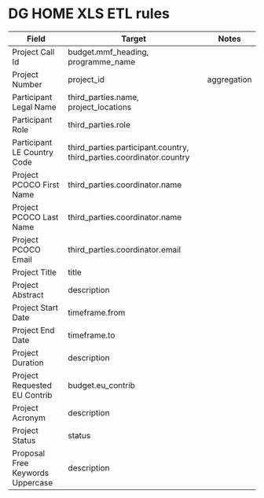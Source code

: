 # DG HOME XLS ETL rules

| Field                            | Target                                                               | Notes       |
| -------------------------------- | -------------------------------------------------------------------- | ----------- |
| Project Call Id                  | budget.mmf_heading, programme_name                                   |             |
| Project Number                   | project_id                                                           | aggregation |
| Participant Legal Name           | third_parties.name, project_locations                                |             |
| Participant Role                 | third_parties.role                                                   |             |
| Participant LE Country Code      | third_parties.participant.country, third_parties.coordinator.country |             |
| Project PCOCO First Name         | third_parties.coordinator.name                                       |             |
| Project PCOCO Last Name          | third_parties.coordinator.name                                       |             |
| Project PCOCO Email              | third_parties.coordinator.email                                      |             |
| Project Title                    | title                                                                |             |
| Project Abstract                 | description                                                          |             |
| Project Start Date               | timeframe.from                                                       |             |
| Project End Date                 | timeframe.to                                                         |             |
| Project Duration                 | description                                                          |             |
| Project Requested EU Contrib     | budget.eu_contrib                                                    |             |
| Project Acronym                  | description                                                          |             |
| Project Status                   | status                                                               |             |
| Proposal Free Keywords Uppercase | description                                                          |             |
